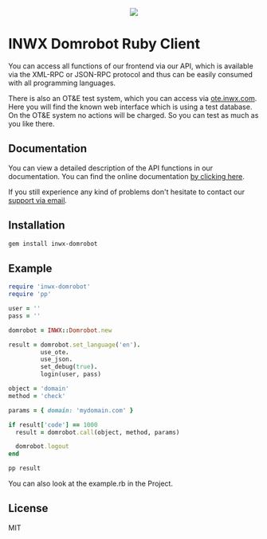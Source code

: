 <p align="center">
  <a href="https://www.inwx.com/en/" target="_blank">
    <img src="https://images.inwx.com/logos/inwx.png">
  </a>
</p>

INWX Domrobot Ruby Client
=========
You can access all functions of our frontend via our API, which is available via the XML-RPC or JSON-RPC protocol and thus can be easily consumed with all programming languages.

There is also an OT&E test system, which you can access via [ote.inwx.com](https://ote.inwx.com/en/). Here you will find the known web interface which is using a test database. On the OT&E system no actions will be charged. So you can test as much as you like there.

Documentation
------
You can view a detailed description of the API functions in our documentation. You can find the online documentation [by clicking here](https://www.inwx.de/en/help/apidoc).

If you still experience any kind of problems don't hesitate to contact our [support via email](mailto:support@inwx.de).

Installation
-------

```bash
gem install inwx-domrobot
```

Example
-------

```ruby
require 'inwx-domrobot'
require 'pp'

user = ''
pass = ''

domrobot = INWX::Domrobot.new

result = domrobot.set_language('en').
         use_ote.
         use_json.
         set_debug(true).
         login(user, pass)

object = 'domain'
method = 'check'

params = { domain: 'mydomain.com' }

if result['code'] == 1000
  result = domrobot.call(object, method, params)

  domrobot.logout
end

pp result
```

You can also look at the example.rb in the Project.

License
----

MIT
